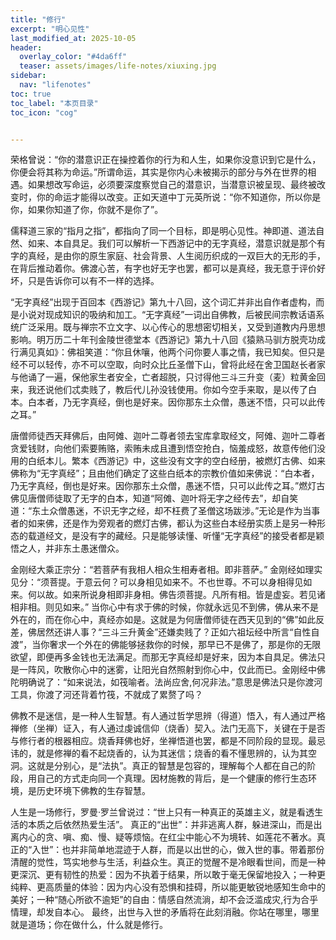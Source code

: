 ```yaml
---
title: "修行" 
excerpt: "明心见性"
last_modified_at: 2025-10-05
header:
  overlay_color: "#4da6ff"
  teaser: assets/images/life-notes/xiuxing.jpg
sidebar:
  nav: "lifenotes"
toc: true
toc_label: "本页目录"
toc_icon: "cog"


---
```


荣格曾说：“你的潜意识正在操控着你的行为和人生，如果你没意识到它是什么，你便会将其称为命运。”所谓命运，其实是你内心未被揭示的部分与外在世界的相遇。如果想改写命运，必须要深度察觉自己的潜意识，当潜意识被呈现、最终被改变时，你的命运才能得以改变。正如天道中丁元英所说：“你不知道你，所以你是你，如果你知道了你，你就不是你了”。

儒释道三家的“指月之指”，都指向了同一个目标，即是明心见性。神即道、道法自然、如来、本自具足。我们可以解析一下西游记中的无字真经，潜意识就是那个有字的真经，是由你的原生家庭、社会背景、人生阅历织成的一双巨大的无形的手，在背后推动着你。佛渡心苦，有字也好无字也罢，都可以是真经，我无意于评价好坏，只是告诉你可以有不一样的选择。

“无字真经”出现于百回本《西游记》第九十八回，这个词汇并非出自作者虚构，而是小说对现成知识的吸纳和加工。“无字真经”一词出自佛教，后被民间宗教话语系统广泛采用。既与禅宗不立文字、以心传心的思想密切相关，又受到道教内丹思想影响。明万历二十年刊金陵世德堂本《西游记》第九十八回《猿熟马驯方脱壳功成行满见真如》：佛祖笑道：“你且休嚷，他两个问你要人事之情，我已知矣。但只是经不可以轻传，亦不可以空取，向时众比丘圣僧下山，曾将此经在舍卫国赵长者家与他诵了一遍，保他家生者安全，亡者超脱，只讨得他三斗三升变（麦）粒黄金回来，我还说他们忒卖贱了，教后代儿孙没钱使用。你如今空手来取，是以传了白本。白本者，乃无字真经，倒也是好来。因你那东土众僧，愚迷不悟，只可以此传之耳。”


唐僧师徒西天拜佛后，由阿傩、迦叶二尊者领去宝库拿取经文，阿傩、迦叶二尊者贪爱钱财，向他们索要贿赂，索贿未成且遭到悟空抢白，恼羞成怒，故意传他们没用的白纸本儿。繁本《西游记》中，这些没有文字的空白经册，被燃灯古佛、如来佛称为“无字真经”；且由他们确定了这些白纸本的宗教价值如来佛说：“白本者，乃无字真经，倒也是好来。因你那东土众僧，愚迷不悟，只可以此传之耳。”燃灯古佛见唐僧师徒取了无字的白本，知道“阿傩、迦叶将无字之经传去”，却自笑道：“东土众僧愚迷，不识无字之经，却不枉费了圣僧这场跋涉。”无论是作为当事者的如来佛，还是作为旁观者的燃灯古佛，都认为这些白本经册实质上是另一种形态的载道经文，是没有字的藏经。只是能够读懂、听懂“无字真经”的接受者都是颖悟之人，并非东土愚迷僧众。

金刚经大乘正宗分：“若菩萨有我相人相众生相寿者相。即非菩萨。”
金刚经如理实见分：“须菩提。于意云何？可以身相见如来不。不也世尊。不可以身相得见如来。何以故。如来所说身相即非身相。佛告须菩提。凡所有相。皆是虚妄。若见诸相非相。则见如来。”
当你心中有求于佛的时候，你就永远见不到佛，佛从来不是外在的，而在你心中，真经亦如是。这就是为何唐僧师徒在西天见到的“佛”如此反差，佛居然还讲人事？“三斗三升黄金”还嫌卖贱了？正如六祖坛经中所言“自性自渡”，当你奢求一个外在的佛能够拯救你的时候，那早已不是佛了，那是你的无限欲望，即便再多金钱也无法满足。而那无字真经却是好来，因为本自具足。佛法只是一阵风，吹散你心中的迷雾，让阳光自然照射到你心中，仅此而已。金刚经中佛陀明确说了：“如来说法，如筏喻者。法尚应舍,何况非法。”意思是佛法只是你渡河工具，你渡了河还背着竹筏，不就成了累赘了吗？

佛教不是迷信，是一种人生智慧。有人通过哲学思辨（得道）悟入，有人通过严格禅修（坐禅）证入，有人通过虔诚信仰（烧香）契入。法门无高下，关键在于是否与修行者的根器相应。烧香拜佛也好，坐禅悟道也罢，都是不同阶段的显现。最忌讳的，就是修禅的看不起烧香的，认为其迷信；烧香的看不懂思辨的，认为其空洞。这就是分别心，是“法执”。真正的智慧是包容的，理解每个人都在自己的阶段，用自己的方式走向同一个真理。因材施教的背后，是一个健康的修行生态环境，是历史环境下佛教的生存智慧。

人生是一场修行，罗曼·罗兰曾说过：“世上只有一种真正的英雄主义，就是看透生活的本质之后依然热爱生活”。
真正的“出世”：并非逃离人群，躲进深山，而是出离内心的贪、嗔、痴、慢、疑等烦恼。在红尘中能心不为境转、如莲花不著水。真正的“入世”：也并非简单地混迹于人群，而是以出世的心，做入世的事。带着那份清醒的觉性，笃实地参与生活，利益众生。真正的觉醒不是冷眼看世间，而是一种更深沉、更有韧性的热爱：因为不执着于结果，所以敢于毫无保留地投入；一种更纯粹、更高质量的体验：因为内心没有恐惧和挂碍，所以能更敏锐地感知生命中的美好；一种“随心所欲不逾矩”的自由：情感自然流淌，却不会泛滥成灾,行为合乎情理，却发自本心。
最终，出世与入世的矛盾将在此刻消融。你站在哪里，哪里就是道场；你在做什么，什么就是修行。


